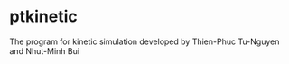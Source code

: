 # ptkinetic
The program for kinetic simulation developed by Thien-Phuc Tu-Nguyen and Nhut-Minh Bui

